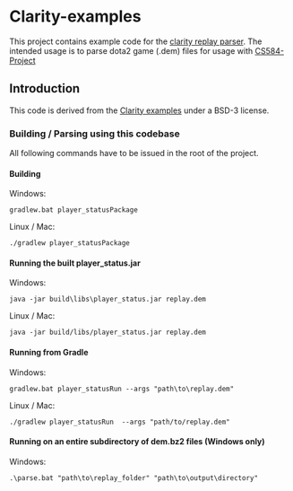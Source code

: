 # Clarity-examples

This project contains example code for the [clarity replay parser](https://github.com/skadistats/clarity). The intended usage is to parse dota2 game (.dem) files for usage with [CS584-Project](https://github.com/CombustibleToast/584-Project) 

## Introduction

This code is derived from the [Clarity examples](https://github.com/skadistats/clarity-examples) under a BSD-3 license.

### Building / Parsing using this codebase

All following commands have to be issued in the root of the project.

#### Building

Windows:

    gradlew.bat player_statusPackage
    
Linux / Mac:

    ./gradlew player_statusPackage

#### Running the built player_status.jar

Windows:

    java -jar build\libs\player_status.jar replay.dem 

Linux / Mac:

    java -jar build/libs/player_status.jar replay.dem

#### Running from Gradle

Windows:

    gradlew.bat player_statusRun --args "path\to\replay.dem" 

Linux / Mac:

    ./gradlew player_statusRun  --args "path/to/replay.dem"

#### Running on an entire subdirectory of dem.bz2 files (Windows only)

Windows:

    .\parse.bat "path\to\replay_folder" "path\to\output\directory"
